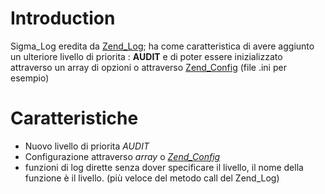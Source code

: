 # Introduction #

Sigma\_Log eredita da [Zend\_Log](http://framework.zend.com/manual/en/zend.log.html); ha come caratteristica di avere aggiunto un ulteriore livello di priorita : **AUDIT** e di poter essere inizializzato attraverso un array di opzioni o attraverso [Zend\_Config](http://framework.zend.com/manual/en/zend.config.html) (file .ini per esempio)


# Caratteristiche #

  * Nuovo livello di priorita _AUDIT_
  * Configurazione attraverso _array_ o _[Zend\_Config](http://framework.zend.com/manual/en/zend.config.html)_
  * funzioni di log dirette senza dover specificare il livello, il nome della funzione è il livello. (più veloce del metodo call del Zend\_Log)